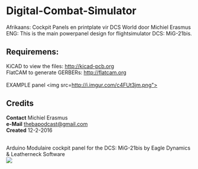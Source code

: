 # Digital-Combat-Simulator
Afrikaans: Cockpit Panels en printplate vir DCS World door Michiel Erasmus <br/>
ENG: This is the main powerpanel design for flightsimulator DCS: MiG-21bis.

Requiremens:
---
KiCAD to view the files: http://kicad-pcb.org <br/>
FlatCAM to generate GERBERs: http://flatcam.org<br/>
<br/>
EXAMPLE panel <img src=http://i.imgur.com/c4FUt3jm.png"><br/>

Credits
---
**Contact** Michiel Erasmus <br/>
**e-Mail** thebapodcast@gmail.com<br/>
**Created** 12-2-2016<br/>

<br/>
Arduino Modulaire cockpit panel for the DCS: MiG-21bis by Eagle Dynamics &amp; Leatherneck Software<br/>

<img src="https://i.imgur.com/yPtFUdrm.jpg">
